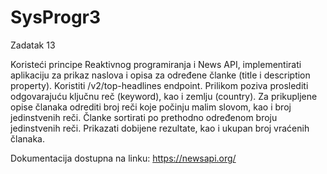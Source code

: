 # SysProgr3

Zadatak 13

Koristeći principe Reaktivnog programiranja i News API, implementirati aplikaciju za prikaz
naslova i opisa za određene članke (title i description property). Koristiti /v2/top-headlines
endpoint. Prilikom poziva proslediti odgovarajuću ključnu reč (keyword), kao i zemlju (country).
Za prikupljene opise članaka odrediti broj reči koje počinju malim slovom, kao i broj jedinstvenih
reči. Članke sortirati po prethodno određenom broju jedinstvenih reči. Prikazati dobijene rezultate,
kao i ukupan broj vraćenih članaka.

Dokumentacija dostupna na linku: https://newsapi.org/
